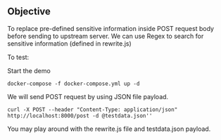 ## Objective
To replace pre-defined sensitive information inside POST request body before sending to upstream server. We can use Regex to search for sensitive information (defined in rewrite.js)


To test:

Start the demo
```
docker-compose -f docker-compose.yml up -d 
```

We will send POST request by using JSON file payload.
```
curl -X POST --header "Content-Type: application/json" http://localhost:8000/post -d @testdata.json''
```

You may play around with the rewrite.js file and testdata.json payload.
